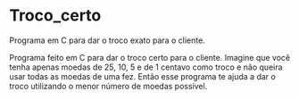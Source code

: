 # Troco_certo
Programa em C para dar o troco exato para o cliente.

Programa feito em C para dar o troco certo para o cliente.
Imagine que você tenha apenas moedas de 25, 10, 5 e de 1 centavo como troco e não queira usar todas as moedas de uma fez. 
Então esse programa te ajuda a dar o troco utilizando o menor número de moedas possível.
